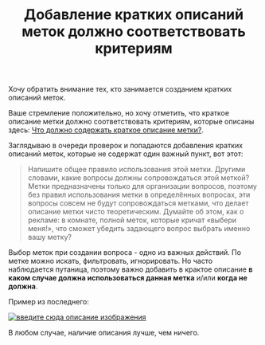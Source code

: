 ﻿---
title: "Добавление кратких описаний меток должно соответствовать критериям"
se.owner.user_id: 209304
se.owner.display_name: "Dmitry"
se.owner.link: "https://ru.meta.stackoverflow.com/users/209304/dmitry"
se.link: "https://ru.meta.stackoverflow.com/questions/12652/%d0%94%d0%be%d0%b1%d0%b0%d0%b2%d0%bb%d0%b5%d0%bd%d0%b8%d0%b5-%d0%ba%d1%80%d0%b0%d1%82%d0%ba%d0%b8%d1%85-%d0%be%d0%bf%d0%b8%d1%81%d0%b0%d0%bd%d0%b8%d0%b9-%d0%bc%d0%b5%d1%82%d0%be%d0%ba-%d0%b4%d0%be%d0%bb%d0%b6%d0%bd%d0%be-%d1%81%d0%be%d0%be%d1%82%d0%b2%d0%b5%d1%82%d1%81%d1%82%d0%b2%d0%be%d0%b2%d0%b0%d1%82%d1%8c-%d0%ba%d1%80%d0%b8%d1%82%d0%b5%d1%80%d0%b8%d1%8f%d0%bc"
se.question_id: 12652
se.post_type: question
---
<p>Хочу обратить внимание тех, кто занимается созданием кратких описаний меток.</p>
<p>Ваше стремление положительно, но хочу отметить, что краткое описание метки должно соответствовать критериям, которые описаны здесь: <a href="https://ru.stackoverflow.com/help/tag-excerpts">Что должно содержать краткое описание метки?</a>.</p>
<p>Заглядываю в очереди проверок и попадаются добавления кратких описаний меток, которые не содержат один важный пункт, вот этот:</p>
<blockquote>
<p>Напишите общее правило использования этой метки. Другими словами, какие вопросы должны сопровождаться этой меткой? Метки предназначены только для организации вопросов, поэтому без правил использования метки в определённых вопросах, эти вопросы совсем не будут сопровождаться метками, что делает описание метки чисто теоретическим. Думайте об этом, как о рекламе: в комнате, полной меток, которые кричат «выбери меня!», что сможет убедить задающего вопрос выбрать именно вашу метку?</p>
</blockquote>
<p>Выбор меток при создании вопроса - одно из важных действий. По метке можно искать, фильтровать, игнорировать. Но часто наблюдается путаница, поэтому важно добавить в крактое описание <strong>в каком случае должна использоваться данная метка</strong> и/или <strong>когда не должна</strong>.</p>
<p>Пример из последнего:</p>
<p><a href="https://i.stack.imgur.com/VPDU6.png" rel="nofollow noreferrer"><img src="https://i.stack.imgur.com/VPDU6.png" alt="введите сюда описание изображения" /></a></p>
<p>В любом случае, наличие описания лучше, чем ничего.</p>
